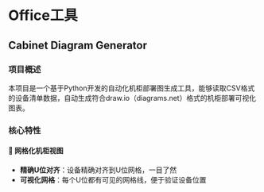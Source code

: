 # Office工具
## Cabinet Diagram Generator

### 项目概述

本项目是一个基于Python开发的自动化机柜部署图生成工具，能够读取CSV格式的设备清单数据，自动生成符合draw.io（diagrams.net）格式的机柜部署可视化图表。

### 核心特性

#### 🎯 网格化机柜视图
- **精确U位对齐**：设备精确对齐到U位网格，一目了然
- **可视化网格**：每个U位都有可见的网格线，便于验证设备位置
